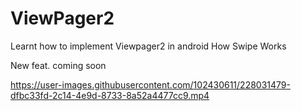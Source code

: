 # ViewPager2
Learnt how to implement Viewpager2 in android
How Swipe Works

New feat. coming soon


https://user-images.githubusercontent.com/102430611/228031479-dfbc33fd-2c14-4e9d-8733-8a52a4477cc9.mp4

